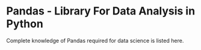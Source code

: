 # Pandas - Library For Data Analysis in Python
Complete knowledge of Pandas required for data science is listed here.

